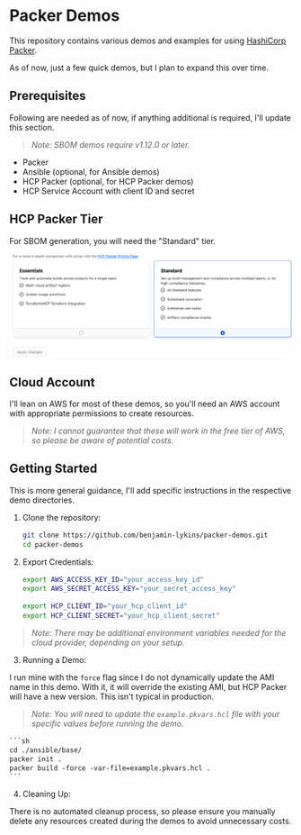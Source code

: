 # Packer Demos

This repository contains various demos and examples for using [HashiCorp Packer](https://developer.hashicorp.com/packer).

As of now, just a few quick demos, but I plan to expand this over time.

## Prerequisites

Following are needed as of now, if anything additional is required, I'll update this section.

> *Note: SBOM demos require v1.12.0 or later.*

- Packer
- Ansible (optional, for Ansible demos)
- HCP Packer (optional, for HCP Packer demos)
- HCP Service Account with client ID and secret

## HCP Packer Tier

For SBOM generation, you will need the "Standard" tier. 

<img src="imgs/pricing-tiers.png" alt="HCP Packer Pricing Tiers" title="HCP Packer Pricing Tiers" width="800"/>

## Cloud Account

I'll lean on AWS for most of these demos, so you'll need an AWS account with appropriate permissions to create resources.

> *Note: I cannot guarantee that these will work in the free tier of AWS, so please be aware of potential costs.*

## Getting Started

This is more general guidance, I'll add specific instructions in the respective demo directories.

1. Clone the repository:
    ```sh
    git clone https://github.com/benjamin-lykins/packer-demos.git
    cd packer-demos
    ```

2. Export Credentials: 
    ```sh
    export AWS_ACCESS_KEY_ID="your_access_key_id"
    export AWS_SECRET_ACCESS_KEY="your_secret_access_key"
    ```

    ```sh
    export HCP_CLIENT_ID="your_hcp_client_id"
    export HCP_CLIENT_SECRET="your_hcp_client_secret"
    ```

> *Note: There may be additional environment variables needed for the cloud provider, depending on your setup.*

3. Running a Demo: 

I run mine with the `force` flag since I do not dynamically update the AMI name in this demo. 
With it, it will override the existing AMI, but HCP Packer will have a new version. 
This isn't typical in production.

> *Note: You will need to update the `example.pkvars.hcl` file with your specific values before running the demo.*

    ```sh
    cd ./ansible/base/
    packer init .
    packer build -force -var-file=example.pkvars.hcl .
    ```

4. Cleaning Up:

There is no automated cleanup process, so please ensure you manually delete any resources created during the demos to avoid unnecessary costs.